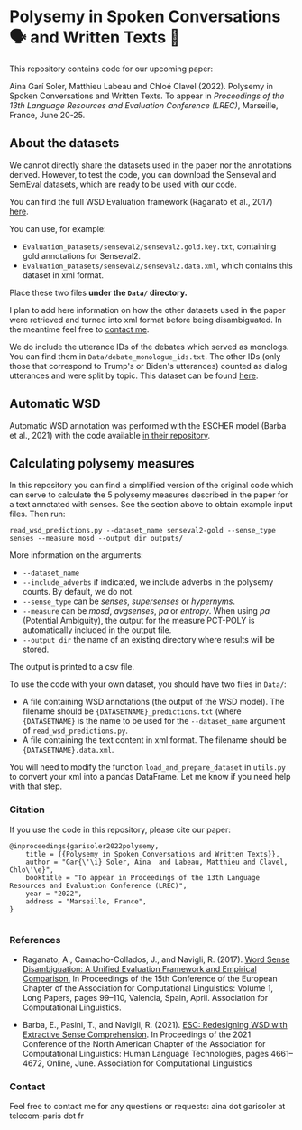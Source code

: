 # Polysemy in Spoken Conversations 🗣️ and Written Texts 📄

This repository contains code for our upcoming paper:

Aina Garí Soler, Matthieu Labeau and Chloé Clavel (2022). Polysemy in Spoken Conversations and Written Texts. To appear in _Proceedings of the 13th Language Resources and Evaluation Conference (LREC)_, Marseille, France, June 20-25.


## About the datasets

We cannot directly share the datasets used in the paper nor the annotations derived. However, to test the code, you can download the Senseval and SemEval datasets, which are ready to be used with our code.

You can find the full WSD Evaluation framework (Raganato et al., 2017) [here](http://lcl.uniroma1.it/wsdeval/).

You can use, for example:
* ``Evaluation_Datasets/senseval2/senseval2.gold.key.txt``, containing gold annotations for Senseval2. 
* ``Evaluation_Datasets/senseval2/senseval2.data.xml``, which contains this dataset in xml format. 

Place these two files **under the ``Data/`` directory.**

I plan to add here information on how the other datasets used in the paper were retrieved and turned into xml format before being disambiguated. In the meantime feel free to [contact me](#contact). 

We do include the utterance IDs of the debates which served as monologs. You can find them in `Data/debate_monologue_ids.txt`. The other IDs (only those that correspond to Trump's or Biden's utterances) counted as dialog utterances and were split by topic. This dataset can be found [here](https://www.kaggle.com/datasets/rmphilly18/us-presidential-debatefinal-october-2020).


## Automatic WSD

Automatic WSD annotation was performed with the ESCHER model (Barba et al., 2021) with the code available [in their repository](https://github.com/SapienzaNLP/esc). 


## Calculating polysemy measures

In this repository you can find a simplified version of the original code which can serve to calculate the 5 polysemy measures described in the paper for a text annotated with senses. See the section above to obtain example input files. Then run:

``read_wsd_predictions.py --dataset_name senseval2-gold --sense_type senses --measure mosd --output_dir outputs/``

More information on the arguments:
* ``--dataset_name``
* ``--include_adverbs`` if indicated, we include adverbs in the polysemy counts. By default, we do not.
* ``--sense_type`` can be _senses_, _supersenses_ or _hypernyms_.	
* ``--measure`` can be _mosd_, _avgsenses_, _pa_ or _entropy_. When using _pa_ (Potential Ambiguity), the output for the measure PCT-POLY is automatically included in the output file.
* ``--output_dir`` the name of an existing directory where results will be stored.

The output is printed to a csv file.

To use the code with your own dataset, you should have two files in ``Data/``:

* A file containing WSD annotations (the output of the WSD model). The filename should be ``{DATASETNAME}_predictions.txt`` (where ``{DATASETNAME}`` is the name to be used for the ``--dataset_name`` argument of ``read_wsd_predictions.py``.
* A file containing the text content in xml format. The filename should be ``{DATASETNAME}.data.xml``.

You will need to modify the function ``load_and_prepare_dataset`` in ``utils.py`` to convert your xml into a pandas DataFrame. Let me know if you need help with that step.


### Citation

If you use the code in this repository, please cite our paper:

```
@inproceedings{garisoler2022polysemy,
    title = {{Polysemy in Spoken Conversations and Written Texts}},
    author = "Gar{\'\i} Soler, Aina  and Labeau, Matthieu and Clavel, Chlo\'\e}",
    booktitle = "To appear in Proceedings of the 13th Language Resources and Evaluation Conference (LREC)",    
    year = "2022",
    address = "Marseille, France",
}   
    
```

### References

* Raganato, A., Camacho-Collados, J., and Navigli, R. (2017). [Word Sense Disambiguation: A Unified Evaluation Framework and Empirical Comparison.](https://aclanthology.org/E17-1010.pdf) In Proceedings of the 15th Conference of the European Chapter of the Association for Computational Linguistics: Volume 1, Long Papers, pages 99–110,
Valencia, Spain, April. Association for Computational Linguistics.

* Barba, E., Pasini, T., and Navigli, R. (2021). [ESC: Redesigning WSD with Extractive Sense Comprehension](https://aclanthology.org/2021.naacl-main.371/). In Proceedings of the 2021 Conference of
the North American Chapter of the Association for Computational Linguistics: Human Language Technologies, pages 4661–4672, Online, June. Association for Computational Linguistics



### Contact <a name="contact"></a>

Feel free to contact me for any questions or requests: aina dot garisoler at telecom-paris dot fr
